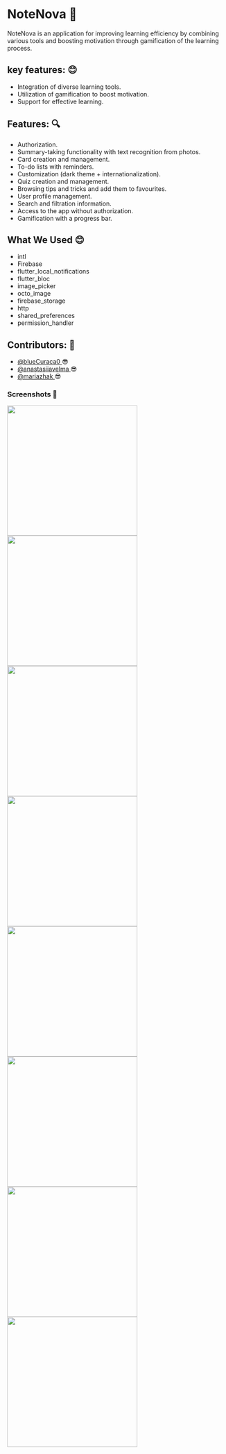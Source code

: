 <h1>NoteNova 🍏</h1>

<p>NoteNova is an application for improving learning efficiency by combining various tools and boosting motivation through gamification of the learning process.<p>

<h2>key features: 😊</h2>
<ul>
    <li>Integration of diverse learning tools.</li>
    <li>Utilization of gamification to boost motivation.</li>
    <li>Support for effective learning.</li>
</ul>

<h2>Features: 🔍</h2>
<ul>
     <li>Authorization.</li>
    <li>Summary-taking functionality with text recognition from photos.</li>
    <li>Card creation and management.</li>
     <li>To-do lists with reminders.</li>
    <li>Customization (dark theme + internationalization).</li>
    <li>Quiz creation and management.</li>
    <li>Browsing tips and tricks and add them to favourites.</li>
    <li>User profile management.</li>
    <li>Search and filtration information.</li>
        <li>Access to the app without authorization.</li>
    <li>Gamification with a progress bar.</li>
</ul>
<h2>What We Used 😊</h2>
<ul>
    <li>intl</li>
    <li>Firebase</li>
    <li>flutter_local_notifications</li>
    <li>flutter_bloc</li>
    <li>image_picker</li>
    <li>octo_image</li>
    <li>firebase_storage</li>
    <li>http</li>
    <li>shared_preferences</li>
    <li>permission_handler</li>
</ul>

<h2>Contributors: 👥</h2>
<ul>
    <li><a href="https://github.com/blueCuraca0">@blueCuraca0 </a>&#128526;</li>
    <li><a href="https://github.com/anastasiiavelma">@anastasiiavelma </a>&#128526;</li>
    <li><a href="https://github.com/mariazhak">@mariazhak </a>&#128526;</li>
</ul>

<h3>Screenshots 📸</h3>
    <img src="https://github.com/blueCuraca0/notenova/assets/103375322/a8b46301-2434-474f-8f0d-6690370193c1 style="height: 250px width="300px" ;"/>
   <img src="https://github.com/blueCuraca0/notenova/assets/103375322/5a2b86c7-56bf-45ae-b783-556f54afac6c style="height: 250px width="300px";"/>
   <img src="https://github.com/blueCuraca0/notenova/assets/103375322/ac06a021-309a-41df-ae06-526e450c6cb7 style="height: 250px width="300px" ;"/>
   <img src="https://github.com/blueCuraca0/notenova/assets/103375322/f1e0c9e1-da7c-4036-a24d-de54bb44a6a0 style="height: 250px width="300px";"/>
     <img src="https://github.com/blueCuraca0/notenova/assets/103375322/c39c80e6-7414-4cd0-9daa-9a1b70465249 style="height: 250px width="300px";"/>
   <img src="https://github.com/blueCuraca0/notenova/assets/103375322/7f9563ca-bb7d-4eb2-b162-2f6b3fea88e5 style="height: 250px width="300px" ;"/>
      <img src="https://github.com/blueCuraca0/notenova/assets/103375322/51abcfdb-e0b5-4964-9b28-6283b7828d6c style="height: 250px width="300px";"/>
   <img src="https://github.com/blueCuraca0/notenova/assets/103375322/a0db44cc-685c-43f9-8593-219eb1f69a70 style="height: 250px width="300px" ;"/>
</center>
